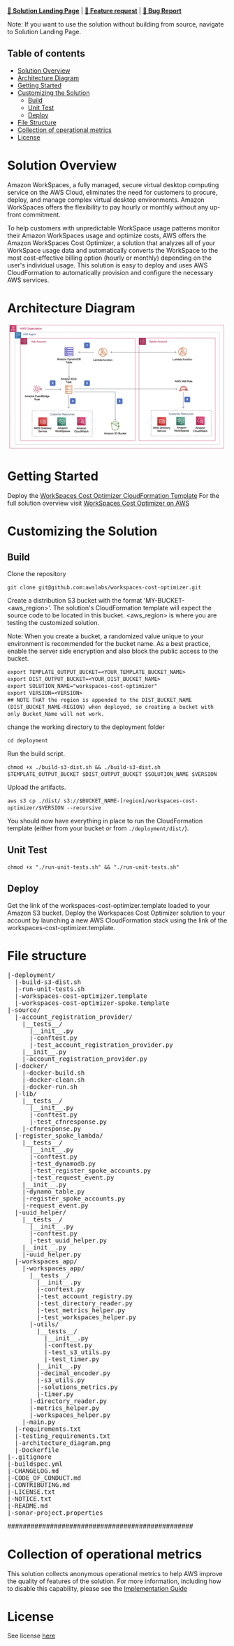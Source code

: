**[🚀 Solution Landing Page](https://aws.amazon.com/solutions/implementations/amazon-workspaces-cost-optimizer/)** | **[🚧 Feature request](https://github.com/awslabs/<insert-solution-repo-name>/issues/new?assignees=&labels=feature-request%2C+enhancement&template=feature_request.md&title=)** | **[🐛 Bug Report](https://github.com/awslabs/<insert-solution-repo-name>/issues/new?assignees=&labels=bug%2C+triage&template=bug_report.md&title=)**

Note: If you want to use the solution without building from source, navigate to Solution Landing Page.

## Table of contents

- [Solution Overview](#solution-overview)
- [Architecture Diagram](#architecture-diagram)
- [Getting Started](#getting-started)
- [Customizing the Solution](#customizing-the-solution)
  - [Build](#build)
  - [Unit Test](#unit-test)
  - [Deploy](#deploy)
- [File Structure](#file-structure)
- [Collection of operational metrics](#collection-of-operational-metrics)
- [License](#license)

<a name="solution-overview"></a>
# Solution Overview
Amazon WorkSpaces, a fully managed, secure virtual desktop computing service on the AWS Cloud, eliminates the need for customers to procure, deploy, and manage complex virtual desktop environments. Amazon WorkSpaces offers the flexibility to pay hourly or monthly without any up-front commitment.

To help customers with unpredictable WorkSpace usage patterns monitor their Amazon WorkSpaces usage and optimize costs, AWS offers the Amazon WorkSpaces Cost Optimizer, a solution that analyzes all of your WorkSpace usage data and automatically converts the WorkSpace to the most cost-effective billing option (hourly or monthly) depending on the user's individual usage. This solution is easy to deploy and uses AWS CloudFormation to automatically provision and configure the necessary AWS services.

<a name="architecture-diagram"></a>
# Architecture Diagram
![alt Architecture Diagram](source/architecture_diagram.png)

<a name="getting-started"></a>
# Getting Started
Deploy the [WorkSpaces Cost Optimizer CloudFormation Template](https://s3.amazonaws.com/solutions-reference/workspaces-cost-optimizer/latest/workspaces-cost-optimizer.template)
For the full solution overview visit [WorkSpaces Cost Optimizer on AWS](https://aws.amazon.com/solutions/implementations/amazon-workspaces-cost-optimizer/)

<a name="aws-solutions-constructs"></a><a name="customizing-the-solution"></a>
# Customizing the Solution

<a name="build"></a>
## Build

Clone the repository

```
git clone git@github.com:awslabs/workspaces-cost-optimizer.git
```

Create a distribution S3 bucket with the format 'MY-BUCKET-<aws_region>'. The solution's CloudFormation template will expect the 
source code to be located in this bucket. <aws_region> is where you are testing the customized solution.

Note: When you create a bucket, a randomized value unique to your environment is recommended for the bucket name. 
As a best practice, enable the server side encryption and also block the public access to the bucket.

```
export TEMPLATE_OUTPUT_BUCKET=<YOUR_TEMPLATE_BUCKET_NAME>
export DIST_OUTPUT_BUCKET=<YOUR_DIST_BUCKET_NAME>
export SOLUTION_NAME="workspaces-cost-optimizer"
export VERSION=<VERSION>
## NOTE THAT the region is appended to the DIST_BUCKET_NAME (DIST_BUCKET_NAME-REGION) when deployed, so creating a bucket with only Bucket_Name will not work.
```

change the working directory to the deployment folder

```
cd deployment
```

Run the build script.

```
chmod +x ./build-s3-dist.sh && ./build-s3-dist.sh $TEMPLATE_OUTPUT_BUCKET $DIST_OUTPUT_BUCKET $SOLUTION_NAME $VERSION
```

Upload the artifacts.

```
aws s3 cp ./dist/ s3://$BUCKET_NAME-[region]/workspaces-cost-optimizer/$VERSION --recursive
```

You should now have everything in place to run the CloudFormation template (either from your bucket or from `./deployment/dist/`).

<a name="unit-test"></a>
## Unit Test
```
chmod +x "./run-unit-tests.sh" && "./run-unit-tests.sh"
```

<a name="deploy"></a>
## Deploy
Get the link of the workspaces-cost-optimizer.template loaded to your Amazon S3 bucket.
Deploy the Workspaces Cost Optimizer solution to your account by launching a new AWS CloudFormation stack using the link of the workspaces-cost-optimizer.template.

<a name="file-structure"></a>
# File structure

<pre>
|-deployment/
  |-build-s3-dist.sh
  |-run-unit-tests.sh
  |-workspaces-cost-optimizer.template
  |-workspaces-cost-optimizer-spoke.template
|-source/
  |-account_registration_provider/
    |__tests__/
      |__init__.py
      |-conftest.py
      |-test_account_registration_provider.py
    |__init__.py
    |-account_registration_provider.py
  |-docker/
    |-docker-build.sh
    |-docker-clean.sh
    |-docker-run.sh
  |-lib/
    |__tests__/
      |__init__.py
      |-conftest.py
      |-test_cfnresponse.py
    |-cfnresponse.py
  |-register_spoke_lambda/
    |__tests__/
      |__init__.py
      |-conftest.py
      |-test_dynamodb.py
      |-test_register_spoke_accounts.py
      |-test_request_event.py
    |__init__.py
    |-dynamo_table.py
    |-register_spoke_accounts.py
    |-request_event.py
  |-uuid_helper/
    |__tests__/
      |__init__.py
      |-conftest.py
      |-test_uuid_helper.py
    |__init__.py
    |-uuid_helper.py
  |-workspaces_app/
    |-workspaces_app/
      |__tests__/
        |__init__.py
        |-conftest.py
        |-test_account_registry.py
        |-test_directory_reader.py
        |-test_metrics_helper.py
        |-test_workspaces_helper.py
      |-utils/
        |__tests__/
          |__init__.py
          |-conftest.py
          |-test_s3_utils.py
          |-test_timer.py
        |__init__.py
        |-decimal_encoder.py
        |-s3_utils.py
        |-solutions_metrics.py
        |-timer.py
      |-directory_reader.py
      |-metrics_helper.py
      |-workspaces_helper.py
    |-main.py
  |-requirements.txt
  |-testing_requirements.txt
  |-architecture_diagram.png
  |-Dockerfile
|-.gitignore
|-buildspec.yml
|-CHANGELOG.md
|-CODE_OF_CONDUCT.md
|-CONTRIBUTING.md
|-LICENSE.txt
|-NOTICE.txt
|-README.md
|-sonar-project.properties
</pre>


################################################

<a name="collection-of-operational-metrics"></a>
# Collection of operational metrics

This solution collects anonymous operational metrics to help AWS improve the
quality of features of the solution. For more information, including how to disable
this capability, please see the
[Implementation Guide](https://docs.aws.amazon.com/solutions/latest/aws-security-hub-automated-response-and-remediation/collection-of-operational-metrics.html)

<a name="license"></a>
# License

See license
[here](https://github.com/awslabs/%3Cinsert-solution-repo-name%3E/blob/master/LICENSE.txt)
